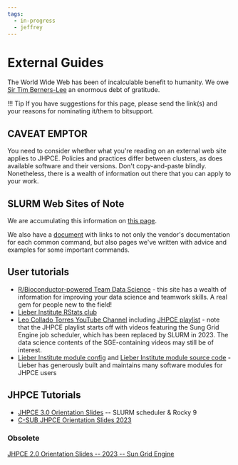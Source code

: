 ```yaml
---
tags:
  - in-progress
  - jeffrey
---
```


# External Guides

The World Wide Web has been of incalculable benefit to humanity. We owe [Sir Tim Berners-Lee](https://en.wikipedia.org/wiki/Tim_Berners-Lee) an enormous debt of gratitude.

!!! Tip 
    If you have suggestions for this page, please send the link(s) and your reasons for nominating it/them to bitsupport.


## CAVEAT EMPTOR

You need to consider whether what you're reading on an external web site applies to JHPCE. Policies and practices differ between clusters, as does available software and their versions.  Don't copy-and-paste blindly. Nonetheless, there is a wealth of information out there that you can apply to your work.

## SLURM Web Sites of Note

We are accumulating this information on [this page](../slurm/user-guide-collection.md).

We also have a [document](../slurm/slurm-commands-ref.md) with links to not only the vendor's documentation for each common command, but also pages we've written with advice and examples for some important commands.

## User tutorials

+ [R/Bioconductor-powered Team Data Science](https://lcolladotor.github.io/bioc_team_ds/#.YI4g4GZKgdk) - this site has a wealth of information for improving your data science and teamwork skills. A real gem for people new to the field!
+ [Lieber Institute RStats club](https://research.libd.org/rstatsclub/)
+ [Leo Collado Torres YouTube Channel](https://www.youtube.com/c/LeonardoColladoTorres/playlists) including [JHPCE playlist](https://www.youtube.com/playlist?list=PLNNI62fcZPdAslHFllqv0-2iZqby1h0CV) - note that the JHPCE playlist starts off with videos featuring the Sung Grid Engine job scheduler, which has been replaced by SLURM in 2023. The data science contents of the SGE-containing videos may still be of interest.
+ [Lieber Institute module config](https://github.com/LieberInstitute/jhpce_module_config) and [Lieber Institute module source code](https://github.com/LieberInstitute/jhpce_module_source) - Lieber has generously built and maintains many software modules for JHPCE users

## JHPCE Tutorials

+ [JHPCE 3.0 Orientation
Slides](../orient/images/latest-orient.pdf)
-- SLURM scheduler & Rocky 9
+ [C-SUB JHPCE Orientation Slides
2023](../orient/images/latest-csub-orient.pdf)

### Obsolete
[JHPCE 2.0 Orientation Slides -- 2023 -- Sun Grid
Engine](../orient/images/sge-orient.pdf)

